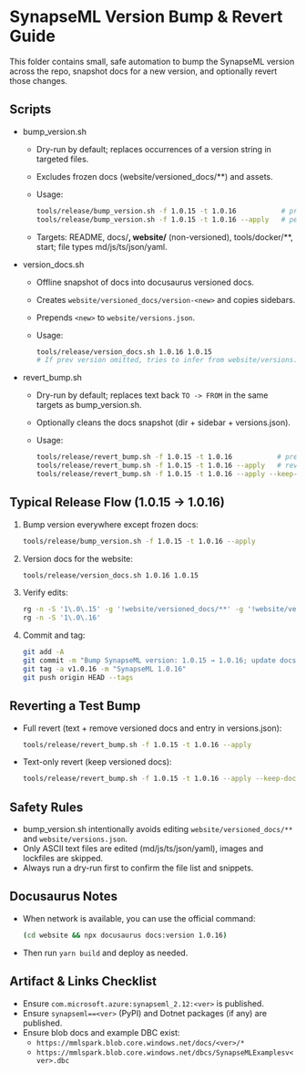 # SynapseML Version Bump & Revert Guide

This folder contains small, safe automation to bump the SynapseML version across the repo, snapshot docs for a new version, and optionally revert those changes.

## Scripts

- bump_version.sh
  - Dry-run by default; replaces occurrences of a version string in targeted files.
  - Excludes frozen docs (website/versioned_docs/**) and assets.
  - Usage:

    ```bash
    tools/release/bump_version.sh -f 1.0.15 -t 1.0.16           # preview only
    tools/release/bump_version.sh -f 1.0.15 -t 1.0.16 --apply   # perform edits
    ```

  - Targets: README, docs/**, website/** (non-versioned), tools/docker/**, start; file types md/js/ts/json/yaml.

- version_docs.sh
  - Offline snapshot of docs into docusaurus versioned docs.
  - Creates `website/versioned_docs/version-<new>` and copies sidebars.
  - Prepends `<new>` to `website/versions.json`.
  - Usage:

    ```bash
    tools/release/version_docs.sh 1.0.16 1.0.15
    # If prev version omitted, tries to infer from website/versions.json
    ```

- revert_bump.sh
  - Dry-run by default; replaces text back `TO -> FROM` in the same targets as bump_version.sh.
  - Optionally cleans the docs snapshot (dir + sidebar + versions.json).
  - Usage:

    ```bash
    tools/release/revert_bump.sh -f 1.0.15 -t 1.0.16           # preview
    tools/release/revert_bump.sh -f 1.0.15 -t 1.0.16 --apply   # revert text + docs cleanup
    tools/release/revert_bump.sh -f 1.0.15 -t 1.0.16 --apply --keep-docs  # text-only revert
    ```

## Typical Release Flow (1.0.15 → 1.0.16)

1) Bump version everywhere except frozen docs:

   ```bash
   tools/release/bump_version.sh -f 1.0.15 -t 1.0.16 --apply
   ```

2) Version docs for the website:

   ```bash
   tools/release/version_docs.sh 1.0.16 1.0.15
   ```

3) Verify edits:

   ```bash
   rg -n -S '1\.0\.15' -g '!website/versioned_docs/**' -g '!website/versions.json' -g '!node_modules/**'
   rg -n -S '1\.0\.16'
   ```

4) Commit and tag:

   ```bash
   git add -A
   git commit -m "Bump SynapseML version: 1.0.15 → 1.0.16; update docs, website, docker, start"
   git tag -a v1.0.16 -m "SynapseML 1.0.16"
   git push origin HEAD --tags
   ```

## Reverting a Test Bump

- Full revert (text + remove versioned docs and entry in versions.json):

  ```bash
  tools/release/revert_bump.sh -f 1.0.15 -t 1.0.16 --apply
  ```

- Text-only revert (keep versioned docs):

  ```bash
  tools/release/revert_bump.sh -f 1.0.15 -t 1.0.16 --apply --keep-docs
  ```

## Safety Rules

- bump_version.sh intentionally avoids editing `website/versioned_docs/**` and `website/versions.json`.
- Only ASCII text files are edited (md/js/ts/json/yaml), images and lockfiles are skipped.
- Always run a dry-run first to confirm the file list and snippets.

## Docusaurus Notes

- When network is available, you can use the official command:

  ```bash
  (cd website && npx docusaurus docs:version 1.0.16)
  ```

- Then run `yarn build` and deploy as needed.

## Artifact & Links Checklist

- Ensure `com.microsoft.azure:synapseml_2.12:<ver>` is published.
- Ensure `synapseml==<ver>` (PyPI) and Dotnet packages (if any) are published.
- Ensure blob docs and example DBC exist:
  - `https://mmlspark.blob.core.windows.net/docs/<ver>/*`
  - `https://mmlspark.blob.core.windows.net/dbcs/SynapseMLExamplesv<ver>.dbc`
